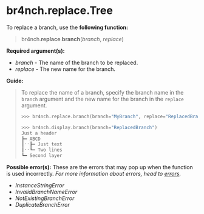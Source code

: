 # br4nch.replace.Tree

To replace a branch, use the **following function:**

> br4nch.**replace**.**branch**(*branch*, *replace*)

**Required argument(s):**

- *branch* - The name of the branch to be replaced.
- *replace* - The new name for the branch.

**Guide:**

> To replace the name of a branch, specify the branch name in the `branch` argument and the new name for the branch in the `replace` argument.
>
> ```python
> >>> br4nch.replace.branch(branch="MyBranch", replace="ReplacedBranch")
> 
> >>> br4nch.display.branch(branch="ReplacedBranch")
> Just a header
> ┣━ ABCD
> ┃ˑˑ┣━ Just text
> ┃ˑˑ┗━ Two lines
> ┗━ Second layer
> ```

**Possible error(s):**
These are the errors that may pop up when the function is used incorrectly.
*For more information about errors, head to [errors](../../guides/errors.md).*

- *InstanceStringError*
- *InvalidBranchNameError*
- *NotExistingBranchError*
- *DuplicateBranchError*


